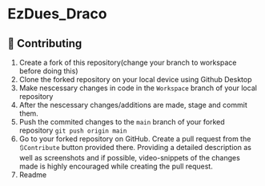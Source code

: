 # EzDues_Draco

## 🤝 Contributing
1. Create a fork of this repository(change your branch to workspace before doing this)
2. Clone the forked repository on your local device using Github Desktop
3. Make nescessary changes in code in the `Workspace` branch of your local repository
4. After the nescessary changes/additions are made, stage and commit them.
5. Push the commited changes to the `main` branch of your forked repository `git push origin main`
6. Go to your forked repository on GitHub. Create a pull request from the `🔃Contribute` button provided there. Providing a detailed description as well as screenshots and if possible, video-snippets of the changes made is highly encouraged while creating the pull request.
7. Readme

